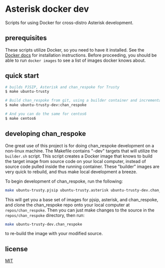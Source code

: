 # Asterisk docker dev

Scripts for using Docker for cross-distro Asterisk development.

## prerequisites

These scripts utilize Docker, so you need to have it installed. See the [Docker docs][] for 
installation instructions. Before proceeding, you should be able to run `docker images` to 
see a list of images docker knows about.

## quick start

```bash
# builds PJSIP, Asterisk and chan_respoke for Trusty
$ make ubuntu-trusty

# Build chan_respoke from git, using a builder container and incremental compilation
$ make ubuntu-trusty-dev:chan_respoke

# And you can do the same for centos6
$ make centos6
```

## developing chan_respoke

One great use of this project is for doing chan_respoke development on a non-linux machine.
The Makefile contains "-dev" targets that will utilize the `builder.sh` script. This script
creates a Docker image that knows to build the target image from source code on your local
computer, instead of source code pulled inside the running container. These "builder" images
are very quick to rebuild, and thus make local development a breeze.

To begin development of chan_respoke, run the following:

```bash
make ubuntu-trusty.pjsip ubuntu-trusty.asterisk ubuntu-trusty-dev.chan_respoke
```

This will get you a base set of images for pjsip, asterisk, and chan_respoke, and clone the
chan_respoke repo onto your local computer at `repos/chan_respoke`. Then you can just make
changes to the source in the `repos/chan_respoke` directory, then run:

```bash
make ubuntu-trusty-dev.chan_respoke
```

to re-build the image with your modified source.

## license
[MIT](LICENSE.txt)

[Docker docs]: https://docs.docker.com/
